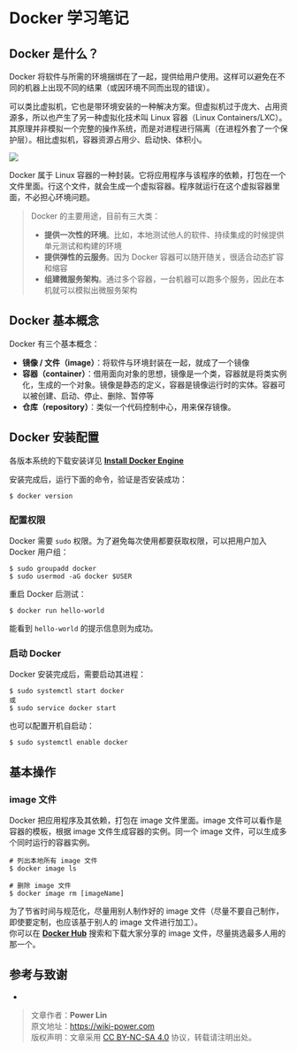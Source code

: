 # Docker 学习笔记

## Docker 是什么？

Docker 将软件与所需的环境捆绑在了一起，提供给用户使用。这样可以避免在不同的机器上出现不同的结果（或因环境不同而出现的错误）。

可以类比虚拟机，它也是带环境安装的一种解决方案。但虚拟机过于庞大、占用资源多，所以也产生了另一种虚拟化技术叫 Linux 容器（Linux Containers/LXC）。其原理并非模拟一个完整的操作系统，而是对进程进行隔离（在进程外套了一个保护层）。相比虚拟机，容器资源占用少、启动快、体积小。

![](https://wiki-media-1253965369.cos.ap-guangzhou.myqcloud.com/img/20200416201438.png)

Docker 属于 Linux 容器的一种封装。它将应用程序与该程序的依赖，打包在一个文件里面。行这个文件，就会生成一个虚拟容器。程序就运行在这个虚拟容器里面，不必担心环境问题。

> Docker 的主要用途，目前有三大类：
>
> - **提供一次性的环境**。比如，本地测试他人的软件、持续集成的时候提供单元测试和构建的环境
> - **提供弹性的云服务**。因为 Docker 容器可以随开随关，很适合动态扩容和缩容
> - **组建微服务架构**。通过多个容器，一台机器可以跑多个服务，因此在本机就可以模拟出微服务架构

## Docker 基本概念

Docker 有三个基本概念：

- **镜像 / 文件（image）**：将软件与环境封装在一起，就成了一个镜像
- **容器（container）**：借用面向对象的思想，镜像是一个类，容器就是将类实例化，生成的一个对象。镜像是静态的定义，容器是镜像运行时的实体。容器可以被创建、启动、停止、删除、暂停等
- **仓库（repository）**：类似一个代码控制中心，用来保存镜像。

## Docker 安装配置

各版本系统的下载安装详见 [**Install Docker Engine**](https://docs.docker.com/engine/install/)

安装完成后，运行下面的命令，验证是否安装成功：

```shell
$ docker version
```

### 配置权限

Docker 需要 `sudo` 权限。为了避免每次使用都要获取权限，可以把用户加入 Docker 用户组：

```shell
$ sudo groupadd docker
$ sudo usermod -aG docker $USER
```

重启 Docker 后测试：

```shell
$ docker run hello-world
```

能看到 `hello-world` 的提示信息则为成功。

### 启动 Docker

Docker 安装完成后，需要启动其进程：

```shell
$ sudo systemctl start docker
或
$ sudo service docker start
```

也可以配置开机自启动：

```shell
$ sudo systemctl enable docker
```

## 基本操作

### image 文件

Docker 把应用程序及其依赖，打包在 image 文件里面。image 文件可以看作是容器的模板，根据 image 文件生成容器的实例。同一个 image 文件，可以生成多个同时运行的容器实例。

```shell
# 列出本地所有 image 文件
$ docker image ls

# 删除 image 文件
$ docker image rm [imageName]
```

为了节省时间与规范化，尽量用别人制作好的 image 文件（尽量不要自己制作，即使要定制，也应该基于别人的 image 文件进行加工）。  
你可以在 [**Docker Hub**](https://hub.docker.com/) 搜索和下载大家分享的 image 文件，尽量挑选最多人用的那一个。

## 参考与致谢

- []()

> 文章作者：**Power Lin**  
> 原文地址：<https://wiki-power.com>  
> 版权声明：文章采用 [CC BY-NC-SA 4.0](https://creativecommons.org/licenses/by/4.0/deed.zh) 协议，转载请注明出处。
